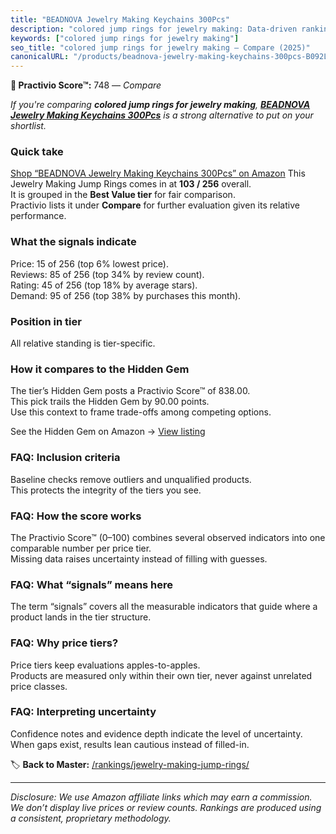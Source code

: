 ```yaml
---
title: "BEADNOVA Jewelry Making Keychains 300Pcs"
description: "colored jump rings for jewelry making: Data-driven ranking using the Practivio Score™. Positioned by quality, value, demand, findability, momentum."
keywords: ["colored jump rings for jewelry making"]
seo_title: "colored jump rings for jewelry making — Compare (2025)"
canonicalURL: "/products/beadnova-jewelry-making-keychains-300pcs-B092LZT9XG/"
---
```


**🛒 Practivio Score™:** 748 — _Compare_


*If you're comparing **colored jump rings for jewelry making**, **[BEADNOVA Jewelry Making Keychains 300Pcs](https://www.amazon.com/dp/B092LZT9XG?tag=practivio-20)** is a strong alternative to put on your shortlist.*
### Quick take
[Shop “BEADNOVA Jewelry Making Keychains 300Pcs” on Amazon](https://www.amazon.com/dp/B092LZT9XG?tag=practivio-20)
This Jewelry Making Jump Rings comes in at **103 / 256** overall.  
It is grouped in the **Best Value tier** for fair comparison.  
Practivio lists it under **Compare** for further evaluation given its relative performance.

### What the signals indicate
Price: 15 of 256 (top 6% lowest price).  
Reviews: 85 of 256 (top 34% by review count).  
Rating: 45 of 256 (top 18% by average stars).  
Demand: 95 of 256 (top 38% by purchases this month).

### Position in tier
All relative standing is tier-specific.

### How it compares to the Hidden Gem
The tier’s Hidden Gem posts a Practivio Score™ of 838.00.  
This pick trails the Hidden Gem by 90.00 points.  
Use this context to frame trade-offs among competing options.  

See the Hidden Gem on Amazon → [View listing](https://www.amazon.com/dp/B098PKGK5X?tag=practivio-20)

### FAQ: Inclusion criteria
Baseline checks remove outliers and unqualified products.  
This protects the integrity of the tiers you see.

### FAQ: How the score works
The Practivio Score™ (0–100) combines several observed indicators into one comparable number per price tier.  
Missing data raises uncertainty instead of filling with guesses.

### FAQ: What “signals” means here
The term “signals” covers all the measurable indicators that guide where a product lands in the tier structure.

### FAQ: Why price tiers?
Price tiers keep evaluations apples-to-apples.  
Products are measured only within their own tier, never against unrelated price classes.

### FAQ: Interpreting uncertainty
Confidence notes and evidence depth indicate the level of uncertainty.  
When gaps exist, results lean cautious instead of filled-in.

<!-- Missing template for Compare/CompareWithinPriceClass -->


🏷️ **Back to Master:** [/rankings/jewelry-making-jump-rings/](/rankings/jewelry-making-jump-rings/)

---
_Disclosure: We use Amazon affiliate links which may earn a commission. We don’t display live prices or review counts. Rankings are produced using a consistent, proprietary methodology._
